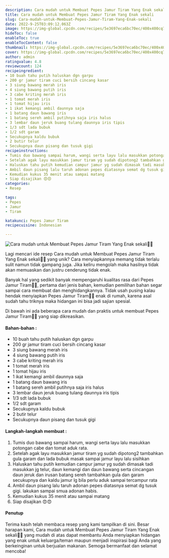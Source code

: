 ```yaml
---
description: Cara mudah untuk Membuat Pepes Jamur Tiram Yang Enak sekali"
title: Cara mudah untuk Membuat Pepes Jamur Tiram Yang Enak sekali
slug: Cara-mudah-untuk-Membuat-Pepes-Jamur-Tiram-Yang-Enak-sekali
date: 2022-9-25T03:09:12.063Z
image: https://img-global.cpcdn.com/recipes/5e3697eca6bc70ec/400x400cq70/photo.jpg
hideToc: false
enableToc: true
enableTocContent: false
thumbnail: https://img-global.cpcdn.com/recipes/5e3697eca6bc70ec/400x400cq70/photo.jpg
cover: https://img-global.cpcdn.com/recipes/5e3697eca6bc70ec/400x400cq70/photo.jpg
author: admin
ratingvalue: 4.8
reviewcount: 124
recipeingredient:
- 10 buah tahu putih haluskan dgn garpu
- 200 gr jamur tiram cuci bersih cincang kasar
- 3 siung bawang merah iris
- 4 siung bawang putih iris
- 3 cabe kriting merah iris
- 1 tomat merah iris
- 1 tomat hijau iris
- 1 ikat kemangi ambil daunnya saja
- 1 batang daun bawang iris
- 1 batang sereh ambil putihnya saja iris halus
- 3 lembar daun jeruk buang tulang daunnya iris tipis
- 1/3 sdt lada bubuk
- 1/2 sdt garam
- Secukupnya kaldu bubuk
- 2 butir telur
- Secukupnya daun pisang dan tusuk gigi
recipeinstructions:
- Tumis duo bawang sampai harum, wangi serta layu lalu masukkan potongan cabe dan tomat aduk rata.
- Setelah agak layu masukkan jamur tiram yg sudah dipotong2 tambahkan gula garam dan lada bubuk masak sampai jamur layu lalu sisihkan
- Haluskan tahu putih kemudian campur jamur yg sudah dimasak tadi masukkan jg telur, daun kemangi dan daun bawang serta cincangan daun jeruk dan irusan batang sereh tambahkan gula dan garam secukupnya dan kaldu jamur lg bila perlu aduk sampai tercampur rata
- Ambil daun pisang lalu taruh adonan pepes diatasnya semat dg tusuk gigi. lakukan sampai smua adonan habis.
- Kemudian kukus 35 menit atau sampai matang
- Siap disajikan 😍😍
categories:
- Resep

tags:
- Pepes
- Jamur
- Tiram

katakunci: Pepes Jamur Tiram
recipecuisine: Indonesian

---
```


![Cara mudah untuk Membuat Pepes Jamur Tiram Yang Enak sekali👩‍🍳](https://img-global.cpcdn.com/recipes/5e3697eca6bc70ec/400x400cq70/photo.jpg)

Lagi mencari ide resep Cara mudah untuk Membuat Pepes Jamur Tiram Yang Enak sekali👩‍🍳 yang unik? Cara menyiapkannya memang tidak terlalu sulit namun tidak gampang juga. Jika keliru mengolah maka hasilnya tidak akan memuaskan dan justru cenderung tidak enak.

Banyak hal yang sedikit banyak mempengaruhi kualitas rasa dari Pepes Jamur Tiram👩‍🍳, pertama dari jenis bahan, kemudian pemilihan bahan segar sampai cara membuat dan menghidangkannya. Tidak usah pusing kalau hendak menyiapkan Pepes Jamur Tiram👩‍🍳 enak di rumah, karena asal sudah tahu triknya maka hidangan ini bisa jadi sajian spesial.

Di bawah ini ada beberapa cara mudah dan praktis untuk membuat Pepes Jamur Tiram👩‍🍳 yang siap dikreasikan.

<!--inarticleads1-->

#### Bahan-bahan :

- 10 buah tahu putih haluskan dgn garpu
- 200 gr jamur tiram cuci bersih cincang kasar
- 3 siung bawang merah iris
- 4 siung bawang putih iris
- 3 cabe kriting merah iris
- 1 tomat merah iris
- 1 tomat hijau iris
- 1 ikat kemangi ambil daunnya saja
- 1 batang daun bawang iris
- 1 batang sereh ambil putihnya saja iris halus
- 3 lembar daun jeruk buang tulang daunnya iris tipis
- 1/3 sdt lada bubuk
- 1/2 sdt garam
- Secukupnya kaldu bubuk
- 2 butir telur
- Secukupnya daun pisang dan tusuk gigi

<!--inarticleads2-->

#### Langkah-langkah membuat :

1. Tumis duo bawang sampai harum, wangi serta layu lalu masukkan potongan cabe dan tomat aduk rata.
1. Setelah agak layu masukkan jamur tiram yg sudah dipotong2 tambahkan gula garam dan lada bubuk masak sampai jamur layu lalu sisihkan
1. Haluskan tahu putih kemudian campur jamur yg sudah dimasak tadi masukkan jg telur, daun kemangi dan daun bawang serta cincangan daun jeruk dan irusan batang sereh tambahkan gula dan garam secukupnya dan kaldu jamur lg bila perlu aduk sampai tercampur rata
1. Ambil daun pisang lalu taruh adonan pepes diatasnya semat dg tusuk gigi. lakukan sampai smua adonan habis.
1. Kemudian kukus 35 menit atau sampai matang
1. Siap disajikan 😍😍

#### Penutup

Terima kasih telah membaca resep yang kami tampilkan di sini. Besar harapan kami, Cara mudah untuk Membuat Pepes Jamur Tiram Yang Enak sekali👩‍🍳 yang mudah di atas dapat membantu Anda menyiapkan hidangan yang enak untuk keluarga/teman maupun menjadi inspirasi bagi Anda yang berkeinginan untuk berjualan makanan. Semoga bermanfaat dan selamat mencoba!